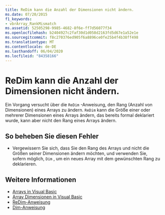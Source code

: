 ```yaml
---
title: ReDim kann die Anzahl der Dimensionen nicht ändern.
ms.date: 07/20/2015
f1_keywords:
- vbrArray_RankMismatch
ms.assetid: 52505298-9985-4682-8f6e-ff7d56077f34
ms.openlocfilehash: b2404927c2faf30d1d058d2163fd5d67e1a52e1e
ms.sourcegitcommit: f8c270376ed905f6a8896ce0fe25b4f4b38ff498
ms.translationtype: MT
ms.contentlocale: de-DE
ms.lasthandoff: 06/04/2020
ms.locfileid: "84358166"
---
```

# <a name="redim-cannot-change-the-number-of-dimensions"></a>ReDim kann die Anzahl der Dimensionen nicht ändern.
Ein Vorgang versucht über die `ReDim` -Anweisung, den Rang (Anzahl von Dimensionen) eines Arrays zu ändern. `ReDim` kann die Größe einer oder mehrerer Dimensionen eines Arrays ändern, das bereits formal deklariert wurde, kann aber nicht den Rang eines Arrays ändern.  
  
## <a name="to-correct-this-error"></a>So beheben Sie diesen Fehler  
  
- Vergewissern Sie sich, dass Sie den Rang des Arrays und nicht die Größen seiner Dimensionen ändern möchten, und verwenden Sie, sofern möglich, `Dim` , um ein neues Array mit dem gewünschten Rang zu deklarieren.  
  
## <a name="see-also"></a>Weitere Informationen

- [Arrays in Visual Basic](../programming-guide/language-features/arrays/index.md)
- [Array Dimensionen in Visual Basic](../programming-guide/language-features/arrays/array-dimensions.md)
- [ReDim-Anweisung](../language-reference/statements/redim-statement.md)
- [Dim-Anweisung](../language-reference/statements/dim-statement.md)
